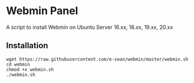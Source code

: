 # Webmin Panel
A script to install Webmin on Ubuntu Server 16.xx, 18.xx, 19.xx, 20.xx



## Installation
```
wget https://raw.githubusercontent.com/e-sean/webmin/master/webmin.sh 
cd webmin
chmod +x webmin.sh
./webmin.sh
```
